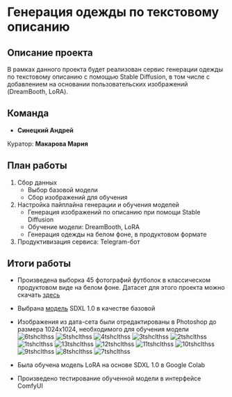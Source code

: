 # **Генерация одежды по текстовому описанию**

## **Описание проекта**

В рамках данного проекта будет реализован сервис генерации одежды по текстовому описанию с помощью Stable Diffusion, в том числе с добавлением на основании пользовательских изображений (DreamBooth, LoRA).

## **Команда**

- **Синецкий Андрей**
  
Куратор: **Макарова Мария**

## **План работы**

1. Сбор данных
   - Выбор базовой модели
   - Сбор изображений для обучения
2. Настройка пайплайна генерации и обучения моделей
   - Генерация изображений по описанию при помощи Stable Diffusion
   - Обучение модели: DreamBooth, LoRA
   - Генерация одежды на белом фоне, в продуктовом формате
3. Продуктивизация сервиса: Telegram-бот


## **Итоги работы**

* Произведена выборка 45 фотографий футболок в классическом продуктовом виде на белом фоне. Датасет для этого проекта можно скачать [здесь](https://disk.yandex.ru/d/9AbJz3lHwdbpHg)
* Выбрана [модель](https://huggingface.co/stabilityai/stable-diffusion-xl-base-1.0/resolve/main/sd_xl_base_1.0.safetensors) SDXL 1.0 в качестве базовой 
* Изображения из дата-сета были отредактированы в Photoshop до размера 1024x1024, необходимого для обучения модели
![6tshclthss](https://github.com/Soltechml/ClothesLora/assets/146172822/9a1bd392-3146-47db-8f50-fedf1ca08441)
![5tshclthss](https://github.com/Soltechml/ClothesLora/assets/146172822/4c8cc689-0521-4aa1-ba65-ed57baa179a9)
![4tshclthss](https://github.com/Soltechml/ClothesLora/assets/146172822/17d0e7b2-99ba-4719-a63d-9775a23daeea)
![3tshclthss](https://github.com/Soltechml/ClothesLora/assets/146172822/19f96964-fbe4-4265-bf56-f34b704f5de3)
![2tshclthss](https://github.com/Soltechml/ClothesLora/assets/146172822/8b20c884-3fd7-43ed-9a23-a0c49e884fd7)
![1tshclthss](https://github.com/Soltechml/ClothesLora/assets/146172822/cd2c901b-46e7-4257-91d8-e5edf85e318a)
![13tshclthss](https://github.com/Soltechml/ClothesLora/assets/146172822/a05cff59-b3fc-4795-9896-fbc47944be94)
![12tshclthss](https://github.com/Soltechml/ClothesLora/assets/146172822/ca713ed8-7e16-4238-92e0-e03a590a9016)
![11tshclthss](https://github.com/Soltechml/ClothesLora/assets/146172822/702103fb-2da6-4adc-9642-d885dc6435c4)
![10tshclthss](https://github.com/Soltechml/ClothesLora/assets/146172822/decec336-7ec0-4764-bfb8-358b8b0982c6)
![9tshclthss](https://github.com/Soltechml/ClothesLora/assets/146172822/19147b4b-5cbe-46aa-bc63-1b479f4bdb8b)
![8tshclthss](https://github.com/Soltechml/ClothesLora/assets/146172822/4bb8dd64-d32d-4389-88ea-a50e2a59e5c9)
![7tshclthss](https://github.com/Soltechml/ClothesLora/assets/146172822/ed2c5e37-a425-4313-938f-270e1b1926a3)




* Была обучена модель LoRA на основе SDXL 1.0 в Google Colab
* Произведено тестирование обученной модели в интерфейсе ComfyUI


